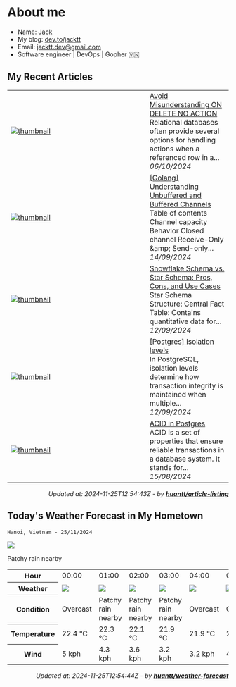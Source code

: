 # About me

- Name: Jack
- My blog: [dev.to/jacktt](https://dev.to/jacktt)
- Email: [jacktt.dev@gmail.com](mailto:jacktt.dev@gmail.com)
- Software engineer | DevOps | Gopher 🇻🇳

## My Recent Articles

<table>
        <tr>
            <td width="300px">
                <a href="https://dev.to/jacktt/avoid-misunderstanding-on-delete-no-action-gcj">
                    <img src="https://dynamic-thumbnail-dev-to.vercel.app/article/2027227/thumbnail?t=2024-11-25%2012%3a54%3a43.270866085%20%2b0000%20UTC%20m%3d%2b0.049016443" alt="thumbnail">
                </a>
            </td>
            <td>
                <a href="https://dev.to/jacktt/avoid-misunderstanding-on-delete-no-action-gcj">Avoid Misunderstanding ON DELETE NO ACTION</a>
                <div>Relational databases often provide several options for handling actions when a referenced row in a...</div>
                <div><i>06/10/2024</i></div>
            </td>
        </tr>
        <tr>
            <td width="300px">
                <a href="https://dev.to/jacktt/golang-understanding-unbuffered-and-buffered-channels-35bh">
                    <img src="https://dynamic-thumbnail-dev-to.vercel.app/article/2000292/thumbnail?t=2024-11-25%2012%3a54%3a43.270866085%20%2b0000%20UTC%20m%3d%2b0.049016443" alt="thumbnail">
                </a>
            </td>
            <td>
                <a href="https://dev.to/jacktt/golang-understanding-unbuffered-and-buffered-channels-35bh">[Golang] Understanding Unbuffered and Buffered Channels</a>
                <div>Table of contents    Channel capacity Behavior Closed channel Receive-Only &amp;amp; Send-only...</div>
                <div><i>14/09/2024</i></div>
            </td>
        </tr>
        <tr>
            <td width="300px">
                <a href="https://dev.to/jacktt/snowflake-schema-vs-star-schema-pros-cons-and-use-cases-34p9">
                    <img src="https://dynamic-thumbnail-dev-to.vercel.app/article/1997485/thumbnail?t=2024-11-25%2012%3a54%3a43.270866085%20%2b0000%20UTC%20m%3d%2b0.049016443" alt="thumbnail">
                </a>
            </td>
            <td>
                <a href="https://dev.to/jacktt/snowflake-schema-vs-star-schema-pros-cons-and-use-cases-34p9">Snowflake Schema vs. Star Schema: Pros, Cons, and Use Cases</a>
                <div>Star Schema            Structure:     Central Fact Table: Contains quantitative data for...</div>
                <div><i>12/09/2024</i></div>
            </td>
        </tr>
        <tr>
            <td width="300px">
                <a href="https://dev.to/jacktt/postgres-isolation-levels-72h">
                    <img src="https://dynamic-thumbnail-dev-to.vercel.app/article/1997475/thumbnail?t=2024-11-25%2012%3a54%3a43.270866085%20%2b0000%20UTC%20m%3d%2b0.049016443" alt="thumbnail">
                </a>
            </td>
            <td>
                <a href="https://dev.to/jacktt/postgres-isolation-levels-72h">[Postgres] Isolation levels</a>
                <div>In PostgreSQL, isolation levels determine how transaction integrity is maintained when multiple...</div>
                <div><i>12/09/2024</i></div>
            </td>
        </tr>
        <tr>
            <td width="300px">
                <a href="https://dev.to/jacktt/acid-in-postgres-6h8">
                    <img src="https://dynamic-thumbnail-dev-to.vercel.app/article/1960352/thumbnail?t=2024-11-25%2012%3a54%3a43.270866085%20%2b0000%20UTC%20m%3d%2b0.049016443" alt="thumbnail">
                </a>
            </td>
            <td>
                <a href="https://dev.to/jacktt/acid-in-postgres-6h8">ACID in Postgres</a>
                <div>ACID is a set of properties that ensure reliable transactions in a database system. It stands for...</div>
                <div><i>15/08/2024</i></div>
            </td>
        </tr>
</table>

<div align="right">

*Updated at: 2024-11-25T12:54:43Z - by **[huantt/article-listing](https://github.com/huantt/article-listing)***

</div>


## Today's Weather Forecast in My Hometown



`Hanoi, Vietnam - 25/11/2024`

<img src="https://cdn.weatherapi.com/weather/64x64/day/176.png"/>

Patchy rain nearby


<table>
    <tr>
        <th>Hour</th>
        <td>00:00</td><td>01:00</td><td>02:00</td><td>03:00</td><td>04:00</td><td>05:00</td><td>06:00</td><td>07:00</td><td>08:00</td><td>09:00</td><td>10:00</td><td>11:00</td><td>12:00</td><td>13:00</td><td>14:00</td><td>15:00</td><td>16:00</td><td>17:00</td><td>18:00</td><td>19:00</td><td>20:00</td><td>21:00</td><td>22:00</td><td>23:00</td>
    </tr>
    <tr>
        <th>Weather</th>
        <td><img src="https://cdn.weatherapi.com/weather/64x64/night/122.png"></img></td><td><img src="https://cdn.weatherapi.com/weather/64x64/night/176.png"></img></td><td><img src="https://cdn.weatherapi.com/weather/64x64/night/176.png"></img></td><td><img src="https://cdn.weatherapi.com/weather/64x64/night/176.png"></img></td><td><img src="https://cdn.weatherapi.com/weather/64x64/night/122.png"></img></td><td><img src="https://cdn.weatherapi.com/weather/64x64/night/122.png"></img></td><td><img src="https://cdn.weatherapi.com/weather/64x64/night/176.png"></img></td><td><img src="https://cdn.weatherapi.com/weather/64x64/day/176.png"></img></td><td><img src="https://cdn.weatherapi.com/weather/64x64/day/176.png"></img></td><td><img src="https://cdn.weatherapi.com/weather/64x64/day/176.png"></img></td><td><img src="https://cdn.weatherapi.com/weather/64x64/day/176.png"></img></td><td><img src="https://cdn.weatherapi.com/weather/64x64/day/176.png"></img></td><td><img src="https://cdn.weatherapi.com/weather/64x64/day/122.png"></img></td><td><img src="https://cdn.weatherapi.com/weather/64x64/day/122.png"></img></td><td><img src="https://cdn.weatherapi.com/weather/64x64/day/119.png"></img></td><td><img src="https://cdn.weatherapi.com/weather/64x64/day/119.png"></img></td><td><img src="https://cdn.weatherapi.com/weather/64x64/day/176.png"></img></td><td><img src="https://cdn.weatherapi.com/weather/64x64/day/176.png"></img></td><td><img src="https://cdn.weatherapi.com/weather/64x64/night/176.png"></img></td><td><img src="https://cdn.weatherapi.com/weather/64x64/night/143.png"></img></td><td><img src="https://cdn.weatherapi.com/weather/64x64/night/176.png"></img></td><td><img src="https://cdn.weatherapi.com/weather/64x64/night/263.png"></img></td><td><img src="https://cdn.weatherapi.com/weather/64x64/night/353.png"></img></td><td><img src="https://cdn.weatherapi.com/weather/64x64/night/353.png"></img></td>
    </tr>
    <tr>
        <th>Condition</th>
        <td width="200px">Overcast </td><td width="200px">Patchy rain nearby</td><td width="200px">Patchy rain nearby</td><td width="200px">Patchy rain nearby</td><td width="200px">Overcast </td><td width="200px">Overcast </td><td width="200px">Patchy rain nearby</td><td width="200px">Patchy rain nearby</td><td width="200px">Patchy rain nearby</td><td width="200px">Patchy rain nearby</td><td width="200px">Patchy rain nearby</td><td width="200px">Patchy rain nearby</td><td width="200px">Overcast </td><td width="200px">Overcast </td><td width="200px">Cloudy </td><td width="200px">Cloudy </td><td width="200px">Patchy rain nearby</td><td width="200px">Patchy rain nearby</td><td width="200px">Patchy rain nearby</td><td width="200px">Mist</td><td width="200px">Patchy rain nearby</td><td width="200px">Patchy light drizzle</td><td width="200px">Light rain shower</td><td width="200px">Light rain shower</td>
    </tr>
    <tr>
        <th>Temperature</th>
        <td>22.4 °C</td><td>22.3 °C</td><td>22.1 °C</td><td>21.9 °C</td><td>21.9 °C</td><td>21.9 °C</td><td>22 °C</td><td>22.1 °C</td><td>22.4 °C</td><td>22.9 °C</td><td>23.3 °C</td><td>23.7 °C</td><td>24.2 °C</td><td>25.1 °C</td><td>26 °C</td><td>26.1 °C</td><td>25.9 °C</td><td>25.2 °C</td><td>24.8 °C</td><td>24.1 °C</td><td>24.2 °C</td><td>23.5 °C</td><td>23 °C</td><td>22.7 °C</td>
    </tr>
    <tr>
        <th>Wind</th>
        <td>5 kph</td><td>4.3 kph</td><td>3.6 kph</td><td>3.2 kph</td><td>3.2 kph</td><td>4.3 kph</td><td>3.6 kph</td><td>2.5 kph</td><td>2.9 kph</td><td>3.2 kph</td><td>3.6 kph</td><td>4 kph</td><td>4.3 kph</td><td>4 kph</td><td>3.2 kph</td><td>5 kph</td><td>6.5 kph</td><td>7.2 kph</td><td>6.1 kph</td><td>4 kph</td><td>4 kph</td><td>4 kph</td><td>2.9 kph</td><td>1.8 kph</td>
    </tr>
</table>


<div align="right">

*Updated at: 2024-11-25T12:54:44Z - by **[huantt/weather-forecast](https://github.com/huantt/weather-forecast)***

</div>


